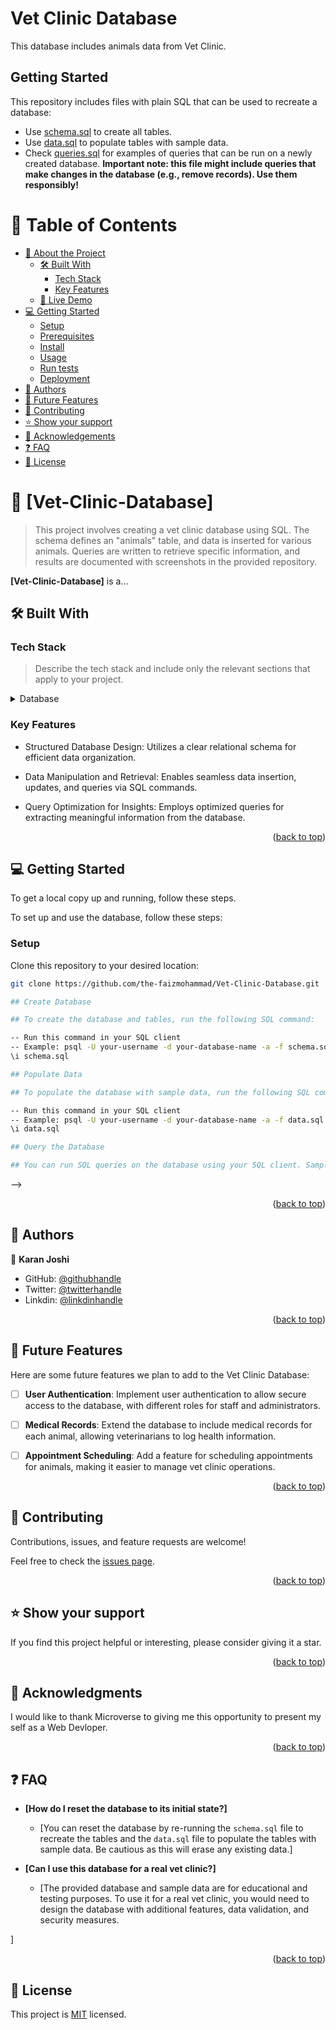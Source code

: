 # Vet Clinic Database
This database includes animals data from Vet Clinic.


## Getting Started

This repository includes files with plain SQL that can be used to recreate a database:

- Use [schema.sql](./schema.sql) to create all tables.
- Use [data.sql](./data.sql) to populate tables with sample data.
- Check [queries.sql](./queries.sql) for examples of queries that can be run on a newly created database. **Important note: this file might include queries that make changes in the database (e.g., remove records). Use them responsibly!**

<a name="readme-top"></a>

# 📗 Table of Contents

- [📖 About the Project](#about-project)
  - [🛠 Built With](#built-with)
    - [Tech Stack](#tech-stack)
    - [Key Features](#key-features)
  - [🚀 Live Demo](#live-demo)
- [💻 Getting Started](#getting-started)
  - [Setup](#setup)
  - [Prerequisites](#prerequisites)
  - [Install](#install)
  - [Usage](#usage)
  - [Run tests](#run-tests)
  - [Deployment](#triangular_flag_on_post-deployment)
- [👥 Authors](#authors)
- [🔭 Future Features](#future-features)
- [🤝 Contributing](#contributing)
- [⭐️ Show your support](#support)
- [🙏 Acknowledgements](#acknowledgements)
- [❓ FAQ](#faq)
- [📝 License](#license)


# 📖 [Vet-Clinic-Database] <a name="about-project"></a>

> This project involves creating a vet clinic database using SQL. The schema defines an "animals" table, and data is inserted for various animals. Queries are written to retrieve specific information, and results are documented with screenshots in the provided repository.

**[Vet-Clinic-Database]** is a...

## 🛠 Built With <a name="built-with"></a>

### Tech Stack <a name="tech-stack"></a>

> Describe the tech stack and include only the relevant sections that apply to your project.

<details>
<summary>Database</summary>
  <ul>
    <li><a href="https://www.postgresql.org/">PostgreSQL</a></li>
  </ul>
</details>

### Key Features <a name="key-features"></a>


- Structured Database Design: Utilizes a clear relational schema for efficient data organization.

- Data Manipulation and Retrieval: Enables seamless data insertion, updates, and queries via SQL commands.

- Query Optimization for Insights: Employs optimized queries for extracting meaningful information from the database.

<p align="right">(<a href="#readme-top">back to top</a>)</p>

## 💻 Getting Started <a name="getting-started"></a>


To get a local copy up and running, follow these steps.

To set up and use the database, follow these steps:

### Setup

Clone this repository to your desired location:

```bash
git clone https://github.com/the-faizmohammad/Vet-Clinic-Database.git

## Create Database

## To create the database and tables, run the following SQL command:

-- Run this command in your SQL client
-- Example: psql -U your-username -d your-database-name -a -f schema.sql
\i schema.sql

## Populate Data

## To populate the database with sample data, run the following SQL command:

-- Run this command in your SQL client
-- Example: psql -U your-username -d your-database-name -a -f data.sql
\i data.sql

## Query the Database

## You can run SQL queries on the database using your SQL client. Sample queries are provided in queries.sql.


```
 -->

<p align="right">(<a href="#readme-top">back to top</a>)</p>

<!-- AUTHORS -->

## 👥 Authors <a name="authors"></a>

👤 **Karan Joshi**

- GitHub: [@githubhandle](https://github.com/the-faizmohammad)
- Twitter: [@twitterhandle](https://twitter.com/FaizMoh58742600)
- Linkdin: [@linkdinhandle](https://www.linkedin.com/in/faiz-mohammad-967354142/)


<p align="right">(<a href="#readme-top">back to top</a>)</p>

<!-- FUTURE FEATURES -->

## 🔭 Future Features <a name="future-features"></a>


Here are some future features we plan to add to the Vet Clinic Database:

- [ ] **User Authentication**: Implement user authentication to allow secure access to the database, with different roles for staff and administrators.

- [ ] **Medical Records**: Extend the database to include medical records for each animal, allowing veterinarians to log health information.

- [ ] **Appointment Scheduling**: Add a feature for scheduling appointments for animals, making it easier to manage vet clinic operations.


<p align="right">(<a href="#readme-top">back to top</a>)</p>

<!-- CONTRIBUTING -->

## 🤝 Contributing <a name="contributing"></a>

Contributions, issues, and feature requests are welcome!

Feel free to check the [issues page](https://github.com/DevKaranJ/vet-clinic/issues).

<p align="right">(<a href="#readme-top">back to top</a>)</p>

<!-- SUPPORT -->

## ⭐️ Show your support <a name="support"></a>

If you find this project helpful or interesting, please consider giving it a star.

<p align="right">(<a href="#readme-top">back to top</a>)</p>

<!-- ACKNOWLEDGEMENTS -->

## 🙏 Acknowledgments <a name="acknowledgements"></a>

I would like to thank Microverse to giving me this opportunity to present my self as a Web Devloper.

<p align="right">(<a href="#readme-top">back to top</a>)</p>

<!-- FAQ (optional) -->

## ❓ FAQ <a name="faq"></a>


- **[How do I reset the database to its initial state?]**

  - [You can reset the database by re-running the `schema.sql` file to recreate the tables and the `data.sql` file to populate the tables with sample data. Be cautious as this will erase any existing data.]

- **[Can I use this database for a real vet clinic?]**

  - [The provided database and sample data are for educational and testing purposes. To use it for a real vet clinic, you would need to design the database with additional features, data validation, and security measures.

]

<p align="right">(<a href="#readme-top">back to top</a>)</p>

<!-- LICENSE -->

## 📝 License <a name="license"></a>

This project is [MIT](./LICENSE) licensed.
